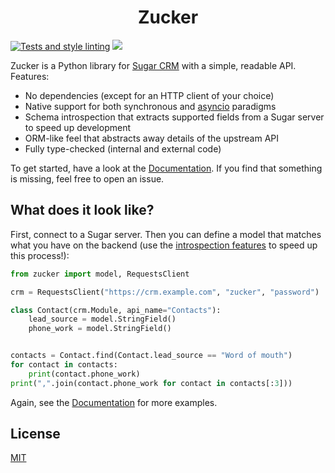 # <div style="text-align: center">Zucker</div>

[![Tests and style linting](https://github.com/iWeltAG/zucker/actions/workflows/commit_checks.yml/badge.svg)](https://github.com/iWeltAG/zucker/actions/workflows/commit_checks.yml)
![](https://img.shields.io/badge/python-3.7+-blue)

Zucker is a Python library for
[Sugar CRM](https://support.sugarcrm.com/Documentation/Sugar_Developer/Sugar_Developer_Guide_11.2/)
with a simple, readable API. Features:

- No dependencies (except for an HTTP client of your choice)
- Native support for both synchronous and
  [asyncio](https://docs.python.org/3/library/asyncio.html) paradigms
- Schema introspection that extracts supported fields from a Sugar server to
  speed up development
- ORM-like feel that abstracts away details of the upstream API
- Fully type-checked (internal and external code)

To get started, have a look at the
[Documentation](https://iweltag.github.io/zucker/). If
you find that something is missing, feel free to open an issue.

## What does it look like?

First, connect to a Sugar server. Then you can define a model that matches what
you have on the backend (use the [introspection features](#) to speed up this
process!):

```python
from zucker import model, RequestsClient

crm = RequestsClient("https://crm.example.com", "zucker", "password")

class Contact(crm.Module, api_name="Contacts"):
    lead_source = model.StringField()
    phone_work = model.StringField()


contacts = Contact.find(Contact.lead_source == "Word of mouth")
for contact in contacts:
    print(contact.phone_work)
print(",".join(contact.phone_work for contact in contacts[:3]))
```

Again, see the
[Documentation](https://iweltag.github.io/zucker/) for
more examples.

## License

[MIT](https://github.com/iWeltAG/zucker/blob/main/LICENSE)
